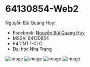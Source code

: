 # 64130854-Web2
Nguyễn Bùi Quang Huy: 
+ Facebook: [Nguyễn Bùi Quang Huy](https://www.facebook.com/nguyen.bui.quang.huy.491359/)
+ MSSV: 64130854
+ 64.CNTT-CLC
+ Đại học Nha Trang

![image](https://github.com/user-attachments/assets/2bb3ac88-295f-4c4b-af8d-0d0d4fb38307)
![image](https://github.com/user-attachments/assets/a8fc3169-f544-4b66-a14d-4087472a4ae7)
![image](https://github.com/user-attachments/assets/d5a22869-d81a-40a3-b0f6-efd0f3c428c4)
![image](https://github.com/user-attachments/assets/30251c22-11df-444a-be0f-2bb0ba14f851)

